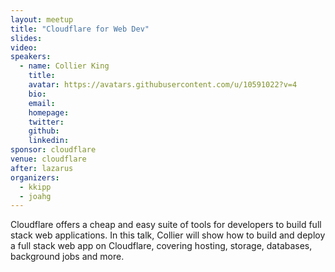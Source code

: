 ```yaml
---
layout: meetup
title: "Cloudflare for Web Dev"
slides: 
video:
speakers:
  - name: Collier King
    title:
    avatar: https://avatars.githubusercontent.com/u/10591022?v=4
    bio:
    email:
    homepage:
    twitter: 
    github: 
    linkedin: 
sponsor: cloudflare
venue: cloudflare
after: lazarus
organizers:
  - kkipp
  - joahg
---
```


Cloudflare offers a cheap and easy suite of tools for developers to build full stack web applications. In this talk, Collier will show how to build and deploy a full stack web app on Cloudflare, covering hosting, storage, databases, background jobs and more.